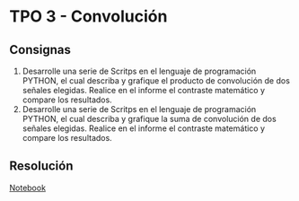 # TPO 3 - Convolución

## Consignas

1. Desarrolle una serie de Scritps en el lenguaje de programación PYTHON, el cual describa y grafique el producto de convolución de dos señales elegidas. Realice en el informe el contraste matemático y compare los resultados.
2. Desarrolle una serie de Scritps en el lenguaje de programación PYTHON, el cual describa y grafique la suma de convolución de dos señales elegidas. Realice en el informe el contraste matemático y compare los resultados.

## Resolución

[Notebook](./tp3.ipynb)